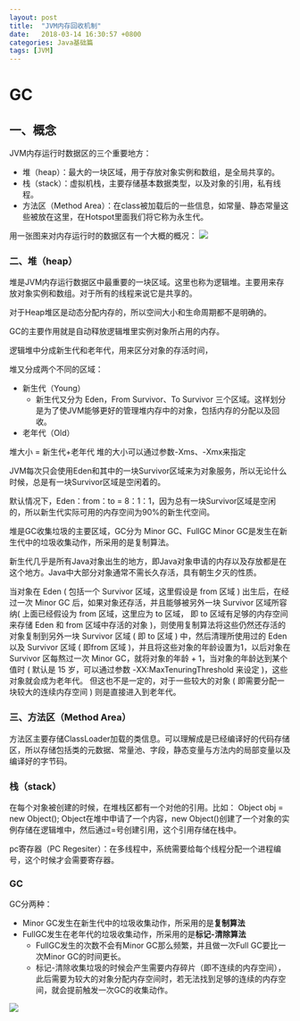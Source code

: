```yaml
---
layout: post
title:  "JVM内存回收机制"
date:   2018-03-14 16:30:57 +0800
categories: Java基础篇
tags: [JVM]
---
```


# GC

## 一、概念

JVM内存运行时数据区的三个重要地方：

- 堆（heap）：最大的一块区域，用于存放对象实例和数组，是全局共享的。
- 栈（stack）：虚拟机栈，主要存储基本数据类型，以及对象的引用，私有线程。
- 方法区（Method Area）：在class被加载后的一些信息，如常量、静态常量这些被放在这里，在Hotspot里面我们将它称为永生代。

用一张图来对内存运行时的数据区有一个大概的概况：
![](media/15210193192594/15210197241976.jpg)

### 二、堆（heap）
堆是JVM内存运行数据区中最重要的一块区域。这里也称为逻辑堆。主要用来存放对象实例和数组。对于所有的线程来说它是共享的。

对于Heap堆区是动态分配内存的，所以空间大小和生命周期都不是明确的。

GC的主要作用就是自动释放逻辑堆里实例对象所占用的内存。

逻辑堆中分成新生代和老年代，用来区分对象的存活时间，

堆又分成两个不同的区域：

- 新生代（Young）
	- 新生代又分为 Eden，From Survivor、To Survivor 三个区域。这样划分是为了使JVM能够更好的管理堆内存中的对象，包括内存的分配以及回收。 
- 老年代（Old）

堆大小 = 新生代+老年代
堆的大小可以通过参数-Xms、-Xmx来指定

JVM每次只会使用Eden和其中的一块Survivor区域来为对象服务，所以无论什么时候，总是有一块Survivor区域是空闲着的。

默认情况下，Eden：from：to = 8：1：1，因为总有一块Survivor区域是空闲的，所以新生代实际可用的内存空间为90%的新生代空间。

堆是GC收集垃圾的主要区域，GC分为 Minor GC、FullGC
Minor GC是发生在新生代中的垃圾收集动作，所采用的是复制算法。

新生代几乎是所有Java对象出生的地方，即Java对象申请的内存以及存放都是在这个地方。Java中大部分对象通常不需长久存活，具有朝生夕灭的性质。

 当对象在 Eden ( 包括一个 Survivor 区域，这里假设是 from 区域 ) 出生后，在经过一次 Minor GC 后，如果对象还存活，并且能够被另外一块 Survivor 区域所容纳( 上面已经假设为 from 区域，这里应为 to 区域，
即 to 区域有足够的内存空间来存储 Eden 和 from 区域中存活的对象 )，则使用复制算法将这些仍然还存活的对象复制到另外一块 Survivor 区域 ( 即 to 区域 ) 中，然后清理所使用过的 Eden 以及 Survivor 区域 ( 即from 区域 )，并且将这些对象的年龄设置为1，以后对象在 Survivor 区每熬过一次 Minor GC，就将对象的年龄 + 1，当对象的年龄达到某个值时 ( 默认是 15 岁，可以通过参数 -XX:MaxTenuringThreshold 来设定 )，这些对象就会成为老年代。
   但这也不是一定的，对于一些较大的对象 ( 即需要分配一块较大的连续内存空间 ) 则是直接进入到老年代。

### 三、方法区（Method Area）
方法区主要存储ClassLoader加载的类信息。可以理解成是已经编译好的代码存储区，所以存储包括类的元数据、常量池、字段，静态变量与方法内的局部变量以及编译好的字节码。

### 栈（stack）
在每个对象被创建的时候，在堆栈区都有一个对他的引用。比如：
Object obj = new Object();
Object在堆中申请了一个内容，new Object()创建了一个对象的实例存储在逻辑堆中，然后通过=号创建引用，这个引用存储在栈中。

pc寄存器（PC Regesiter）：在多线程中，系统需要给每个线程分配一个进程编号，这个时候才会需要寄存器。


### GC
GC分两种：

- Minor GC发生在新生代中的垃圾收集动作，所采用的是**复制算法**
- FullGC发生在老年代的垃圾收集动作，所采用的是**标记-清除算法**
	- FullGC发生的次数不会有Minor GC那么频繁，并且做一次Full GC要比一次Minor GC的时间更长。
	- 标记-清除收集垃圾的时候会产生需要内存碎片（即不连续的内存空间），此后需要为较大的对象分配内存空间时，若无法找到足够的连续的内存空间，就会提前触发一次GC的收集动作。
	
![](media/15210193192594/15210393054137.jpg)



